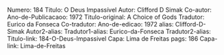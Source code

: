 Numero: 184
Titulo: O Deus Impassível
Autor: Clifford D Simak
Co-autor: 
Ano-de-Publicacaoo: 1972
Titulo-original: A Choice of Gods
Tradutor: Eurico da Fonseca
Co-tradutor: 
Ano-de-edicao: 1972
alias: Clifford-D-Simak
Autor2-alias: 
Tradutor1-alias: Eurico-da-Fonseca
Tradutor2-alias: 
Titulo-link: 184-O-Deus-Impassivel
Capa: Lima de Freitas
pags: 186
Capa-link: Lima-de-Freitas